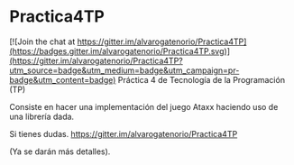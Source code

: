 # Practica4TP

[![Join the chat at https://gitter.im/alvarogatenorio/Practica4TP](https://badges.gitter.im/alvarogatenorio/Practica4TP.svg)](https://gitter.im/alvarogatenorio/Practica4TP?utm_source=badge&utm_medium=badge&utm_campaign=pr-badge&utm_content=badge)
Práctica 4 de Tecnología de la Programación (TP)

Consiste en hacer una implementación del juego Ataxx haciendo uso de una librería dada.

Si tienes dudas.
https://gitter.im/alvarogatenorio/Practica4TP

(Ya se darán más detalles).
